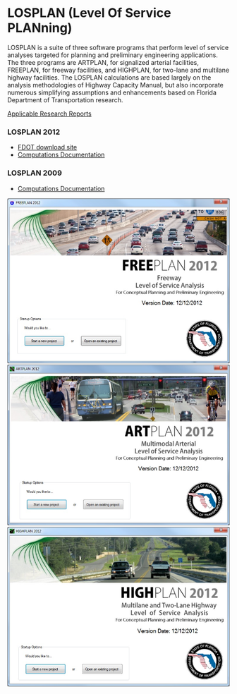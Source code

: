 # LOSPLAN (Level Of Service PLANning)

LOSPLAN is a suite of three software programs that perform level of service analyses targeted for planning and preliminary engineering applications.&nbsp; The three programs are ARTPLAN, for signalized arterial facilities, FREEPLAN, for freeway facilities, and HIGHPLAN, for two-lane and multilane highway facilities. The LOSPLAN calculations are based largely on the analysis methodologies of Highway Capacity Manual, but also incorporate numerous simplifying assumptions and enhancements based on Florida Department of Transportation research.

<a href="References.md">Applicable Research Reports</a>

### LOSPLAN 2012

* <a href="http://www.dot.state.fl.us/planning/systems/programs/sm/los/los_sw2M2.shtm">FDOT download site</a>
* <a href="Computations2012/Computations2012.md">Computations Documentation</a>

### LOSPLAN 2009

* <a href="Computations2009/Computations2009.md">Computations Documentation</a>


<img src="FreeplanStartScreen.jpg"/>
<img src="ArtplanStartScreen.jpg"/>
<img src="HighplanStartScreen.jpg"/>
